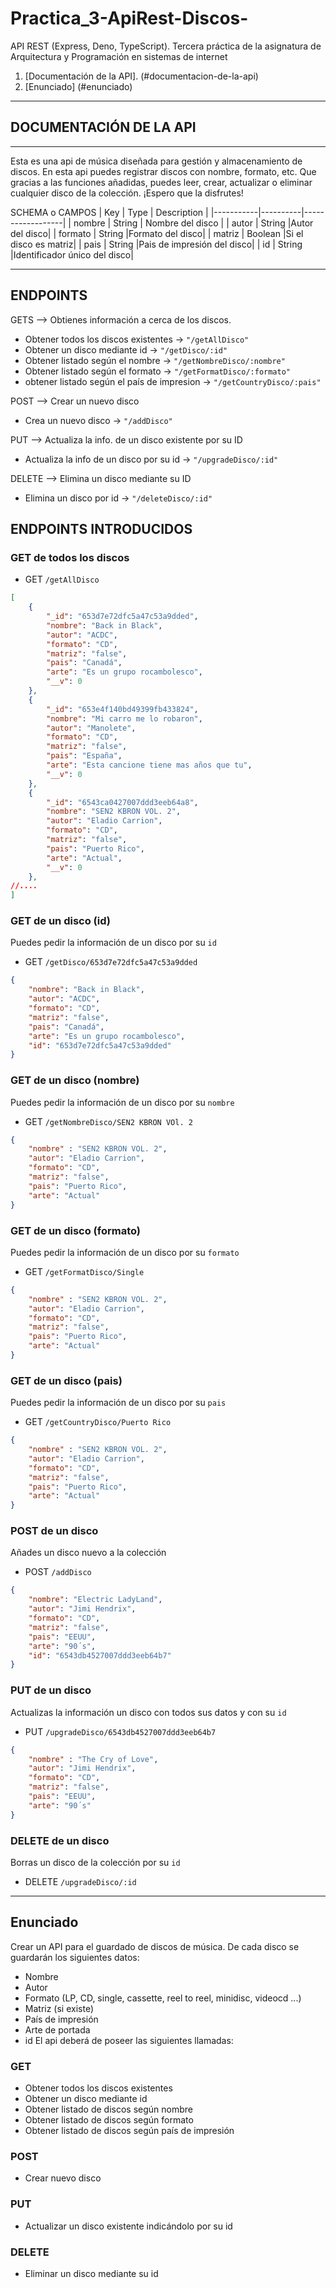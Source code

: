 # Practica_3-ApiRest-Discos-
API REST (Express, Deno, TypeScript).  Tercera práctica de la asignatura de Arquitectura y Programación en sistemas de internet
1. [Documentación de la API]. (#documentacion-de-la-api)
2. [Enunciado] (#enunciado)
____________________________________________________________
## DOCUMENTACIÓN DE LA API
------------------------------------------------------------
Esta es una api de música diseñada para gestión y almacenamiento de discos. En esta api puedes registrar discos con nombre, formato, 
etc. Que gracias a las funciones añadidas, puedes leer, crear, actualizar o eliminar cualquier disco de la colección.
¡Espero que la disfrutes!

SCHEMA o CAMPOS
|    Key    |    Type  |    Description   |
|-----------|----------|------------------|
|   nombre  |  String  | Nombre del disco |
|   autor   |  String  |Autor del disco|
|  formato  |  String  |Formato del disco|
|  matriz   |  Boolean |Si el disco es matriz|
|    pais   |  String  |Pais de impresión del disco|
|    id     |  String  |Identificador único del disco|
_____________________________________________________________
## ENDPOINTS
GETS --> Obtienes información a cerca de los discos.
- Obtener todos los discos existentes -> ``` "/getAllDisco" ```
- Obtener un disco mediante id -> ``` "/getDisco/:id" ```
- Obtener listado según el nombre -> ``` "/getNombreDisco/:nombre" ```
- Obtener listado según el formato -> ``` "/getFormatDisco/:formato" ```
- obtener listado según el país de impresion -> ``` "/getCountryDisco/:pais" ```

POST --> Crear un nuevo disco
- Crea un nuevo disco -> ``` "/addDisco" ```

PUT --> Actualiza la info. de un disco existente por su ID
- Actualiza la info de un disco por su id -> ``` "/upgradeDisco/:id" ```

DELETE --> Elimina un disco mediante su ID
- Elimina un disco por id -> ``` "/deleteDisco/:id" ```

## ENDPOINTS INTRODUCIDOS
### GET de todos los discos
- GET `/getAllDisco`
````json
[
    {
        "_id": "653d7e72dfc5a47c53a9dded",
        "nombre": "Back in Black",
        "autor": "ACDC",
        "formato": "CD",
        "matriz": "false",
        "pais": "Canadá",
        "arte": "Es un grupo rocambolesco",
        "__v": 0
    },
    {
        "_id": "653e4f140bd49399fb433824",
        "nombre": "Mi carro me lo robaron",
        "autor": "Manolete",
        "formato": "CD",
        "matriz": "false",
        "pais": "España",
        "arte": "Esta cancione tiene mas años que tu",
        "__v": 0
    },
    {
        "_id": "6543ca0427007ddd3eeb64a8",
        "nombre": "SEN2 KBRON VOL. 2",
        "autor": "Eladio Carrion",
        "formato": "CD",
        "matriz": "false",
        "pais": "Puerto Rico",
        "arte": "Actual",
        "__v": 0
    },
//....
]
````
### GET de un disco (id)
Puedes pedir la información de un disco por su `id`
- GET `/getDisco/653d7e72dfc5a47c53a9dded`
````json
{
    "nombre": "Back in Black",
    "autor": "ACDC",
    "formato": "CD",
    "matriz": "false",
    "pais": "Canadá",
    "arte": "Es un grupo rocambolesco",
    "id": "653d7e72dfc5a47c53a9dded"
}
````
### GET de un disco (nombre)
Puedes pedir la información de un disco por su `nombre`
- GET `/getNombreDisco/SEN2 KBRON VOl. 2`
````json
{
    "nombre" : "SEN2 KBRON VOL. 2",
    "autor": "Eladio Carrion",
    "formato": "CD",
    "matriz": "false",
    "pais": "Puerto Rico",
    "arte": "Actual"
}
````
### GET de un disco (formato)
Puedes pedir la información de un disco por su `formato`
- GET `/getFormatDisco/Single`
````json
{
    "nombre" : "SEN2 KBRON VOL. 2",
    "autor": "Eladio Carrion",
    "formato": "CD",
    "matriz": "false",
    "pais": "Puerto Rico",
    "arte": "Actual"
}
````
### GET de un disco (pais)
Puedes pedir la información de un disco por su `pais`
- GET `/getCountryDisco/Puerto Rico`
````json
{
    "nombre" : "SEN2 KBRON VOL. 2",
    "autor": "Eladio Carrion",
    "formato": "CD",
    "matriz": "false",
    "pais": "Puerto Rico",
    "arte": "Actual"
}
````
### POST de un disco
Añades un disco nuevo a la colección
- POST `/addDisco`
````json
{
    "nombre": "Electric LadyLand",
    "autor": "Jimi Hendrix",
    "formato": "CD",
    "matriz": "false",
    "pais": "EEUU",
    "arte": "90´s",
    "id": "6543db4527007ddd3eeb64b7"
}
````
### PUT de un disco
Actualizas la información un disco con todos sus datos y con su `id`
- PUT `/upgradeDisco/6543db4527007ddd3eeb64b7`
````json
{
    "nombre" : "The Cry of Love",
    "autor": "Jimi Hendrix",
    "formato": "CD",
    "matriz": "false",
    "pais": "EEUU",
    "arte": "90´s"
}
````
### DELETE de un disco
Borras un disco de la colección por su `id`
- DELETE `/upgradeDisco/:id`
---------------------------------------------------
## Enunciado
Crear un API para el guardado de discos de música.  De cada disco se guardarán los siguientes datos:
- Nombre
- Autor
- Formato (LP, CD, single, cassette, reel to reel, minidisc, videocd ...)
- Matriz (si existe)
- País de impresión
- Arte de portada
- id
El api deberá de poseer las siguientes llamadas:

### GET

- Obtener todos los discos existentes
- Obtener un disco mediante id
- Obtener listado de discos según nombre
- Obtener listado de discos según formato
- Obtener listado de discos según país de impresión

### POST

- Crear nuevo disco

### PUT

- Actualizar un disco existente indicándolo por su id

### DELETE

- Eliminar un disco mediante su id







  

      
      









